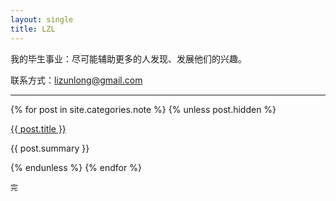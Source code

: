 ```yaml
---
layout: single
title: LZL
---
```


我的毕生事业：尽可能辅助更多的人发现、发展他们的兴趣。

联系方式：<lizunlong@gmail.com>

<hr />

{% for post in site.categories.note %}
{% unless post.hidden %}
<div class="card">
  <a href="{{ post.url }}"><p class="title">{{ post.title }}</p></a>
  <p>{{ post.summary }}</p>
</div>
{% endunless %}
{% endfor %}

<small>完</small>
